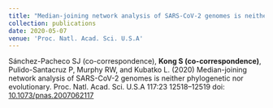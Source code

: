 ```yaml
---
title: "Median-joining network analysis of SARS-CoV-2 genomes is neither phylogenetic nor evolutionary"
collection: publications
date: 2020-05-07
venue: 'Proc. Natl. Acad. Sci. U.S.A'
---
```

Sánchez-Pacheco SJ (co-correspondence), **Kong S (co-correspondence)**, Pulido-Santacruz P, Murphy RW, and Kubatko L. (2020) Median-joining network analysis of SARS-CoV-2 genomes is neither phylogenetic nor evolutionary. Proc. Natl. Acad. Sci. U.S.A 117:23 12518–12519 doi: [10.1073/pnas.2007062117](https://doi.org/10.1073/pnas.2007062117)